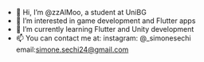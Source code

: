 - 👋 Hi, I’m @zzAlMoo, a student at UniBG
- 👀 I’m interested in game development and Flutter apps
- 🌱 I’m currently learning Flutter and Unity development
- 📫 You can contact me at: 
  instagram: @_simonesechi
  email:simone.sechi24@gmail.com
  

<!---
zzAlMoo/zzAlMoo is a ✨ special ✨ repository because its `README.md` (this file) appears on your GitHub profile.
You can click the Preview link to take a look at your changes.
--->
